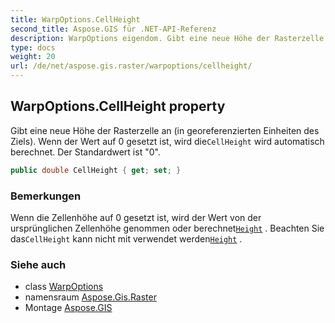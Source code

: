 ```yaml
---
title: WarpOptions.CellHeight
second_title: Aspose.GIS für .NET-API-Referenz
description: WarpOptions eigendom. Gibt eine neue Höhe der Rasterzelle an in georeferenzierten Einheiten des Ziels. Wenn der Wert auf 0 gesetzt ist wird dieCellHeight wird automatisch berechnet. Der Standardwert ist 0.
type: docs
weight: 20
url: /de/net/aspose.gis.raster/warpoptions/cellheight/
---
```

## WarpOptions.CellHeight property

Gibt eine neue Höhe der Rasterzelle an (in georeferenzierten Einheiten des Ziels). Wenn der Wert auf 0 gesetzt ist, wird die`CellHeight` wird automatisch berechnet. Der Standardwert ist "0".

```csharp
public double CellHeight { get; set; }
```

### Bemerkungen

Wenn die Zellenhöhe auf 0 gesetzt ist, wird der Wert von der ursprünglichen Zellenhöhe genommen oder berechnet[`Height`](../height/) . Beachten Sie das`CellHeight` kann nicht mit verwendet werden[`Height`](../height/) .

### Siehe auch

* class [WarpOptions](../)
* namensraum [Aspose.Gis.Raster](../../warpoptions/)
* Montage [Aspose.GIS](../../../)


